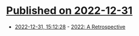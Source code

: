 # [Published on 2022-12-31](index.md)

* [2022-12-31, 15:12:28](https://news.ycombinator.com/item?id=34197098) - [2022: A Retrospective](https://godotengine.org/article/2022-retrospective)
